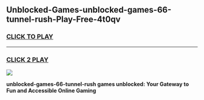 
## Unblocked-Games-unblocked-games-66-tunnel-rush-Play-Free-4t0qv
<h3>
<a href="https://premium76.site?title=unblocked-games-66-tunnel-rush&ref=23A">CLICK TO PLAY</a></h3>
<hr>

<h3>
<a href="https://premium76.site?title=unblocked-games-66-tunnel-rush&ref=23A">CLICK 2 PLAY</a>
  
</h3>

<a href="https://premium76.site?title=unblocked-games-66-tunnel-rush&ref=23A"><img src="https://clearcache.store/games.png"></a>


**unblocked-games-66-tunnel-rush games unblocked: Your Gateway to Fun and Accessible Online Gaming**
